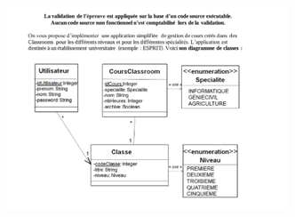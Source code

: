 

![ressources/1.png](https://github.com/Touterima/Examen-SpringBoot_2022/blob/59cd9e669fd6bd3ba8fd968242bac354f60af5f1/ressources/1.png)
